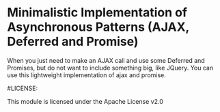 # Minimalistic Implementation of Asynchronous Patterns (AJAX, Deferred and Promise)

When you just need to make an AJAX call and use some Deferred and Promises, but do
not want to include something big, like JQuery. You can use this lightweight implementation
of ajax and promise.

#LICENSE:

This module is licensed under the Apache License v2.0

